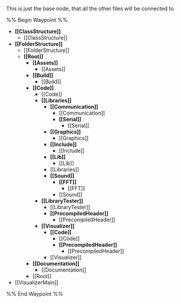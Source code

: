 This is just the base node, that all the other files will be connected to.

%% Begin Waypoint %%
- **[[ClassStructure]]**
	- [[ClassStructure]]
- **[[FolderStructure]]**
	- [[FolderStructure]]
	- **[[Root]]**
		- **[[Assets]]**
			- [[Assets]]
		- **[[Build]]**
			- [[Build]]
		- **[[Code]]**
			- [[Code]]
			- **[[Libraries]]**
				- **[[Communication]]**
					- [[Communication]]
					- **[[Serial]]**
						- [[Serial]]
				- **[[Graphics]]**
					- [[Graphics]]
				- **[[Include]]**
					- [[Include]]
				- **[[Lib]]**
					- [[Lib]]
				- [[Libraries]]
				- **[[Sound]]**
					- **[[FFT]]**
						- [[FFT]]
					- [[Sound]]
			- **[[LibraryTester]]**
				- [[LibraryTester]]
				- **[[PrecompiledHeader]]**
					- [[PrecompiledHeader]]
			- **[[Visualizer]]**
				- **[[Code]]**
					- [[Code]]
					- **[[PrecompiledHeader]]**
						- [[PrecompiledHeader]]
				- [[Visualizer]]
		- **[[Documentation]]**
			- [[Documentation]]
		- [[Root]]
- [[VisualizerMain]]

%% End Waypoint %%
